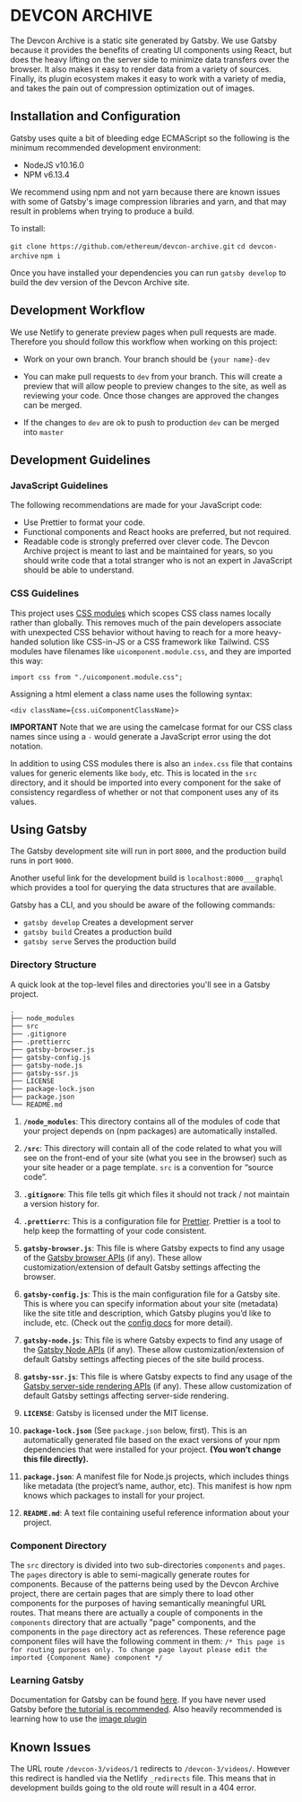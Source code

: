 # DEVCON ARCHIVE

The Devcon Archive is a static site generated by Gatsby. We use Gatsby because it provides the benefits of creating UI components using React, but does the heavy lifting on the server side to minimize data transfers over the browser. It also makes it easy to render data from a variety of sources. Finally, its plugin ecosystem makes it easy to work with a variety of media, and takes the pain out of compression optimization out of images.

## Installation and Configuration

Gatsby uses quite a bit of bleeding edge ECMAScript so the following is the minimum recommended development environment:

- NodeJS v10.16.0
- NPM v6.13.4

We recommend using npm and not yarn because there are known issues with some of Gatsby's image compression libraries and yarn, and that may result in problems when trying to produce a build.

To install:

`git clone https://github.com/ethereum/devcon-archive.git`
`cd devcon-archive`
`npm i`

Once you have installed your dependencies you can run `gatsby develop` to build the dev version of the Devcon Archive site.

## Development Workflow

We use Netlify to generate preview pages when pull requests are made. Therefore you should follow this workflow when working on this project:

- Work on your own branch. Your branch should be `{your name}-dev`

- You can make pull requests to `dev` from your branch. This will create a preview that will allow people to preview changes to the site, as well as reviewing your code. Once those changes are approved the changes can be merged.

- If the changes to `dev` are ok to push to production `dev` can be merged into `master`

## Development Guidelines

### JavaScript Guidelines

The following recommendations are made for your JavaScript code:

- Use Prettier to format your code.
- Functional components and React hooks are preferred, but not required.
- Readable code is strongly preferred over clever code. The Devcon Archive project is meant to last and be maintained for years, so you should write code that a total stranger who is not an expert in JavaScript should be able to understand.

### CSS Guidelines

This project uses [CSS modules](https://github.com/css-modules/css-modules) which scopes CSS class names locally rather than globally. This removes much of the pain developers associate with unexpected CSS behavior without having to reach for a more heavy-handed solution like CSS-in-JS or a CSS framework like Tailwind. CSS modules have filenames like `uicomponent.module.css`, and they are imported this way:

`import css from "./uicomponent.module.css";`

Assigning a html element a class name uses the following syntax:

`<div className={css.uiComponentClassName}>`

**IMPORTANT** Note that we are using the camelcase format for our CSS class names since using a `-` would generate a JavaScript error using the dot notation.

In addition to using CSS modules there is also an `index.css` file that contains values for generic elements like `body`, etc. This is located in the `src` directory, and it should be imported into every component for the sake of consistency regardless of whether or not that component uses any of its values.

## Using Gatsby

The Gatsby development site will run in port `8000`, and the production build runs in port `9000`.

Another useful link for the development build is `localhost:8000___graphql` which provides a tool for querying the data structures that are available.

Gatsby has a CLI, and you should be aware of the following commands:

- `gatsby develop` Creates a development server
- `gatsby build` Creates a production build
- `gatsby serve` Serves the production build

### Directory Structure

A quick look at the top-level files and directories you'll see in a Gatsby project.

    .
    ├── node_modules
    ├── src
    ├── .gitignore
    ├── .prettierrc
    ├── gatsby-browser.js
    ├── gatsby-config.js
    ├── gatsby-node.js
    ├── gatsby-ssr.js
    ├── LICENSE
    ├── package-lock.json
    ├── package.json
    └── README.md

1.  **`/node_modules`**: This directory contains all of the modules of code that your project depends on (npm packages) are automatically installed.

2.  **`/src`**: This directory will contain all of the code related to what you will see on the front-end of your site (what you see in the browser) such as your site header or a page template. `src` is a convention for “source code”.

3.  **`.gitignore`**: This file tells git which files it should not track / not maintain a version history for.

4.  **`.prettierrc`**: This is a configuration file for [Prettier](https://prettier.io/). Prettier is a tool to help keep the formatting of your code consistent.

5.  **`gatsby-browser.js`**: This file is where Gatsby expects to find any usage of the [Gatsby browser APIs](https://www.gatsbyjs.org/docs/browser-apis/) (if any). These allow customization/extension of default Gatsby settings affecting the browser.

6.  **`gatsby-config.js`**: This is the main configuration file for a Gatsby site. This is where you can specify information about your site (metadata) like the site title and description, which Gatsby plugins you’d like to include, etc. (Check out the [config docs](https://www.gatsbyjs.org/docs/gatsby-config/) for more detail).

7.  **`gatsby-node.js`**: This file is where Gatsby expects to find any usage of the [Gatsby Node APIs](https://www.gatsbyjs.org/docs/node-apis/) (if any). These allow customization/extension of default Gatsby settings affecting pieces of the site build process.

8.  **`gatsby-ssr.js`**: This file is where Gatsby expects to find any usage of the [Gatsby server-side rendering APIs](https://www.gatsbyjs.org/docs/ssr-apis/) (if any). These allow customization of default Gatsby settings affecting server-side rendering.

9.  **`LICENSE`**: Gatsby is licensed under the MIT license.

10. **`package-lock.json`** (See `package.json` below, first). This is an automatically generated file based on the exact versions of your npm dependencies that were installed for your project. **(You won’t change this file directly).**

11. **`package.json`**: A manifest file for Node.js projects, which includes things like metadata (the project’s name, author, etc). This manifest is how npm knows which packages to install for your project.

12. **`README.md`**: A text file containing useful reference information about your project.

### Component Directory

The `src` directory is divided into two sub-directories `components` and `pages`. The `pages` directory is able to semi-magically generate routes for components. Because of the patterns being used by the Devcon Archive project, there are certain pages that are simply there to load other components for the purposes of having semantically meaningful URL routes. That means there are actually a couple of components in the `components` directory that are actually "page" components, and the components in the `page` directory act as references. These reference page component files will have the following comment in them: `/* This page is for routing purposes only. To change page layout please edit the imported {Component Name} component */`

### Learning Gatsby

Documentation for Gatsby can be found [here](https://www.gatsbyjs.org/docs/). If you have never used Gatsby before [the tutorial is recommended](https://www.gatsbyjs.org/tutorial/). Also heavily recommended is learning how to use the [image plugin](https://www.gatsbyjs.org/tutorial/gatsby-image-tutorial/)

## Known Issues

The URL route `/devcon-3/videos/1` redirects to `/devcon-3/videos/`. However this redirect is handled via the Netlify `_redirects` file. This means that in development builds going to the old route will result in a 404 error.
